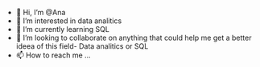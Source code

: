 - 👋 Hi, I’m @Ana
- 👀 I’m interested in data analitics
- 🌱 I’m currently learning SQL
- 💞️ I’m looking to collaborate on anything that could help me get a better ideea of this field- Data analitics or SQL
- 📫 How to reach me ...

<!---
Ana/Ana is a ✨ special ✨ repository because its `README.md` (this file) appears on your GitHub profile.
You can click the Preview link to take a look at your changes.
--->
